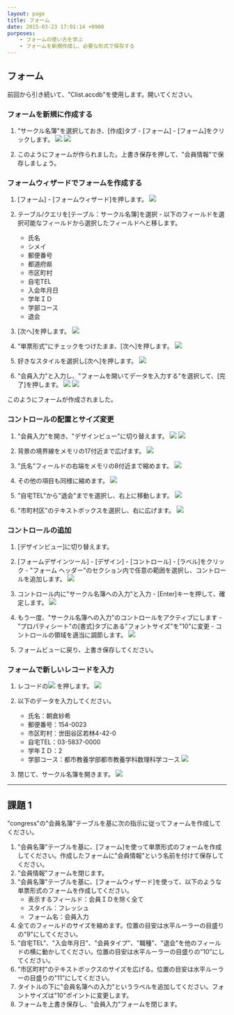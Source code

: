 ```yaml
---
layout: page
title: フォーム
date: 2015-03-23 17:01:14 +0900
purposes:
    - フォームの使い方を学ぶ
    - フォームを新規作成し、必要な形式で保存する
---
```



フォーム
--------------
前回から引き続いて、"Clist.accdb"を使用します。開いてください。

### フォームを新規に作成する

1. "サークル名簿"を選択しておき、[作成]タブ - [フォーム] - [フォーム]をクリックします。
![](./pic/autoform1.png)
![](./pic/autoform2.png)


2. このようにフォームが作られました。上書き保存を押して、"会員情報"で保存しましょう。


### フォームウィザードでフォームを作成する

1. [フォーム] - [フォームウィザード]を押します。
![](./pic/formwizard1.png)

2. テーブル/クエリを[テーブル：サークル名簿]を選択 - 以下のフィールドを選択可能なフィールドから選択したフィールドへと移します。
    -   氏名
    -   シメイ
    -   郵便番号
    -   都道府県
    -   市区町村
    -   自宅TEL
    -   入会年月日
    -   学年ＩＤ
    -   学部コース
    -   退会

3. [次へ]を押します。
![](./pic/formwizard2.png)

4. "単票形式"にチェックをつけたまま、[次へ]を押します。
![](./pic/formwizard3.png)

5. 好きなスタイルを選択し[次へ]を押します。
![](./pic/formwizard4.png)

6. "会員入力"と入力し、"フォームを開いてデータを入力する"を選択して、[完了]を押します。
![](./pic/formwizard5.png)
![](./pic/formwizard6.png)

このようにフォームが作成されました。


### コントロールの配置とサイズ変更

1. "会員入力"を開き、"デザインビュー"に切り替えます。
![](./pic/controldesign1.png)
![](./pic/controldesign2.png)


2. 背景の境界線をメモリの17付近まで広げます。
![](./pic/controldesign3.png)

3. "氏名"フィールドの右端をメモリの8付近まで縮めます。
![](./pic/controldesign4.png)

4. その他の項目も同様に縮めます。
![](./pic/controldesign5.png)

5. "自宅TEL"から"退会"までを選択し、右上に移動します。
![](./pic/controldesign6.png)

6. "市町村区"のテキストボックスを選択し、右に広げます。
![](./pic/controldesign7.png)


### コントロールの追加

1. [デザインビュー]に切り替えます。
2. [フォームデザインツール] - [デザイン] - [コントロール] - [ラベル]をクリック - "フォーム ヘッダー"のセクション内で任意の範囲を選択し、コントロールを追加します。
![](./pic/control1.png)

3. コントロール内に"サークル名簿への入力"と入力 - [Enter]キーを押して、確定します。
![](./pic/control2.png)

4. もう一度、"サークル名簿への入力"のコントロールをアクティブにします - "プロパティシート"の[書式]タブにある"フォントサイズ"を"10"に変更 - コントロールの領域を適当に調節します。
![](./pic/control3.png)

5. フォームビューに戻り、上書き保存してください。


### フォームで新しいレコードを入力

1. レコードの![](./pic/newrecord.png)
を押します。
![](./pic/new1.png)

2. 以下のデータを入力してください。
    -   氏名：朝倉紗希
    -   郵便番号：154-0023
    -   市区町村：世田谷区若林4-42-0
    -   自宅TEL：03-5837-0000
    -   学年ＩＤ：2
    -   学部コース：都市教養学部都市教養学科数理科学コース
![](./pic/new2.png)

3. 閉じて、サークル名簿を開きます。
![](./pic/new3.png)

---

課題 1
--------------
"congress"の"会員名簿"テーブルを基に次の指示に従ってフォームを作成してください。

1. "会員名簿"テーブルを基に、[フォーム]を使って単票形式のフォームを作成してください。作成したフォームに"会員情報"という名前を付けて保存してください。
2. "会員情報"フォームを閉じます。
3. "会員名簿"テーブルを基に、[フォームウィザード]を使って、以下のような単票形式のフォームを作成してください。
    -   表示するフィールド：会員ＩＤを除く全て
    -   スタイル：フレッシュ
    -   フォーム名：会員入力
4. 全てのフィールドのサイズを縮めます。位置の目安は水平ルーラーの目盛りの"9"にしてください。
5. "自宅TEL"、"入会年月日"、"会員タイプ"、"職種"、"退会"を他のフィールドの横に動かしてください。位置の目安は水平ルーラーの目盛りの"10"にしてください。
6. "市区町村"のテキストボックスのサイズを広げる。位置の目安は水平ルーラーの目盛りの"11"にしてください。
7. タイトルの下に"会員名簿への入力"というラベルを追加してください。フォントサイズは"10"ポイントに変更します。
8. フォームを上書き保存し、"会員入力"フォームを閉じます。
